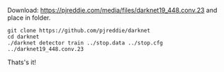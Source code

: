 Download: https://pjreddie.com/media/files/darknet19_448.conv.23 and place in folder.

```
git clone https://github.com/pjreddie/darknet
cd darknet
./darknet detector train ../stop.data ../stop.cfg ../darknet19_448.conv.23
```

Thats's it!